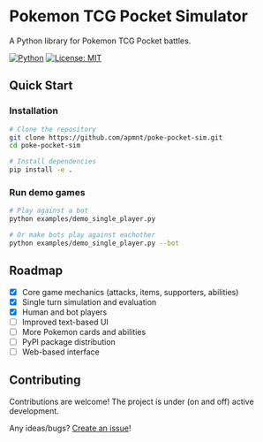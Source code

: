 # Pokemon TCG Pocket Simulator

A Python library for Pokemon TCG Pocket battles.

[![Python](https://img.shields.io/badge/python-3.9+-blue.svg)](https://www.python.org/downloads/)
[![License: MIT](https://img.shields.io/badge/License-MIT-yellow.svg)](LICENSE)

## Quick Start

### Installation

```bash
# Clone the repository
git clone https://github.com/apmnt/poke-pocket-sim.git
cd poke-pocket-sim

# Install dependencies
pip install -e .
```

### Run demo games

```bash
# Play against a bot
python examples/demo_single_player.py

# Or make bots play against eachother
python examples/demo_single_player.py --bot
```

## Roadmap

- [x] Core game mechanics (attacks, items, supporters, abilities)
- [x] Single turn simulation and evaluation
- [x] Human and bot players
- [ ] Improved text-based UI
- [ ] More Pokemon cards and abilities
- [ ] PyPI package distribution
- [ ] Web-based interface

## Contributing

Contributions are welcome! The project is under (on and off) active development.

Any ideas/bugs? [Create an issue](https://github.com/apmnt/poke-pocket-sim/issues)!